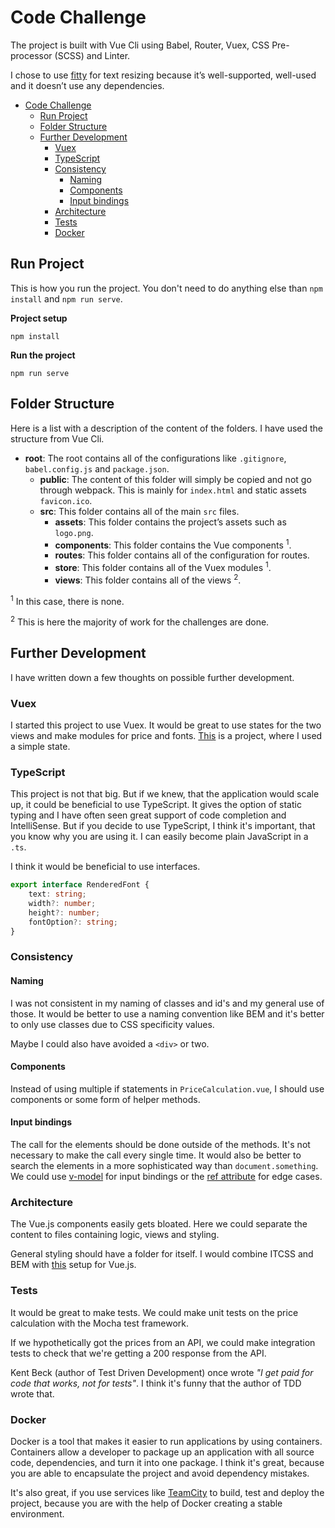 # Code Challenge

The project is built with Vue Cli using Babel, Router, Vuex, CSS Pre-processor (SCSS) and Linter.

I chose to use [fitty](https://github.com/rikschennink/fitty) for text resizing because it’s well-supported, well-used and it doesn’t use any dependencies.

- [Code Challenge](#code-challenge)
  - [Run Project](#run-project)
  - [Folder Structure](#folder-structure)
  - [Further Development](#further-development)
    - [Vuex](#vuex)
    - [TypeScript](#typescript)
    - [Consistency](#consistency)
      - [Naming](#naming)
      - [Components](#components)
      - [Input bindings](#input-bindings)
    - [Architecture](#architecture)
    - [Tests](#tests)
    - [Docker](#docker)

## Run Project

This is how you run the project. You don't need to do anything else than `npm install` and `npm run serve`.

**Project setup**
```
npm install
```

**Run the project**
```
npm run serve
```

## Folder Structure

Here is a list with a description of the content of the folders. I have used the structure from Vue Cli.

* **root**: The root contains all of the configurations like `.gitignore`, `babel.config.js` and `package.json`.
  * **public**: The content of this folder will simply be copied and not go through webpack. This is mainly for `index.html` and static assets `favicon.ico`.
  * **src**: This folder contains all of the main `src` files.
    * **assets**: This folder contains the project’s assets such as `logo.png`.
    * **components**: This folder contains the Vue components <sup>1</sup>.
    * **routes**: This folder contains all of the configuration for routes.
    * **store**: This folder contains all of the Vuex modules <sup>1</sup>.
    * **views**: This folder contains all of the views <sup>2</sup>.

<sup>1</sup> In this case, there is none.

<sup>2</sup> This is here the majority of work for the challenges are done.

## Further Development

I have written down a few thoughts on possible further development.

### Vuex

I started this project to use Vuex. It would be great to use states for the two views and make modules for price and fonts. [This](https://github.com/steffenpedersen/beer-collection/tree/master/src/store) is a project, where I used a simple state.

### TypeScript

This project is not that big. But if we knew, that the application would scale up, it could be beneficial to use TypeScript. It gives the option of static typing and I have often seen great support of code completion and IntelliSense. But if you decide to use TypeScript, I think it's important, that you know why you are using it. I can easily become plain JavaScript in a `.ts`.

I think it would be beneficial to use interfaces.

```ts
export interface RenderedFont {
    text: string;
    width?: number;
    height?: number;
    fontOption?: string;
}
```

### Consistency

#### Naming

I was not consistent in my naming of classes and id's and my general use of those. It would be better to use a naming convention like BEM and it's better to only use classes due to CSS specificity values.

Maybe I could also have avoided a `<div>` or two.

#### Components

Instead of using multiple if statements in `PriceCalculation.vue`, I should use components or some form of helper methods.

#### Input bindings

The call for the elements should be done outside of the methods. It's not necessary to make the call every single time. It would also be better to search the elements in a more sophisticated way than `document.something`. We could use [v-model](https://vuejs.org/v2/guide/forms.html) for input bindings or the [ref attribute](https://vuejs.org/v2/guide/components-edge-cases.html#Accessing-Child-Component-Instances-amp-Child-Elements) for edge cases.

### Architecture

The Vue.js components easily gets bloated. Here we could separate the content to files containing logic, views and styling.

General styling should have a folder for itself. I would combine ITCSS and BEM with [this](https://dev.to/lynnewritescode/my-scss-setup-within-a-vue-cli-3-project-4jan) setup for Vue.js.

### Tests

It would be great to make tests. We could make unit tests on the price calculation with the Mocha test framework.

If we hypothetically got the prices from an API, we could make integration tests to check that we're getting a 200 response from the API.

Kent Beck (author of Test Driven Development) once wrote _"I get paid for code that works, not for tests"_. I think it's funny that the author of TDD wrote that.

### Docker

Docker is a tool that makes it easier to run applications by using containers. Containers allow a developer to package up an application with all source code, dependencies, and turn it into one package. I think it's great, because you are able to encapsulate the project and avoid dependency mistakes.

It's also great, if you use services like [TeamCity](https://www.jetbrains.com/teamcity/) to build, test and deploy the project, because you are with the help of Docker creating a stable environment.
